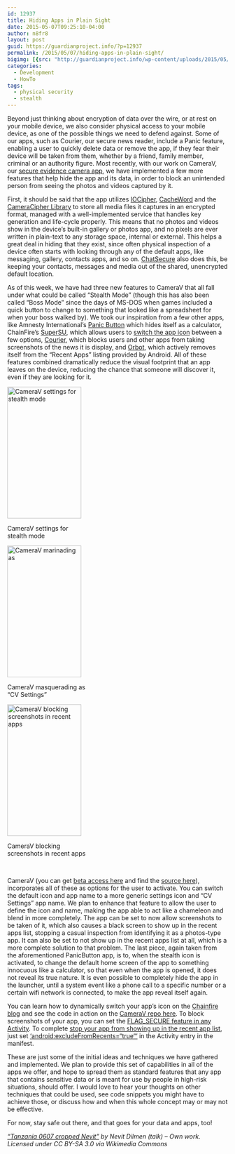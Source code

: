 ```yaml
---
id: 12937
title: Hiding Apps in Plain Sight
date: 2015-05-07T09:25:10-04:00
author: n8fr8
layout: post
guid: https://guardianproject.info/?p=12937
permalink: /2015/05/07/hiding-apps-in-plain-sight/
bigimg: [{src: "http://guardianproject.info/wp-content/uploads/2015/05/Tanzania_0607_cropped_Nevit.jpg",}]
categories:
  - Development
  - HowTo
tags:
  - physical security
  - stealth
---
```

Beyond just thinking about encryption of data over the wire, or at rest on your mobile device, we also consider physical access to your mobile device, as one of the possible things we need to defend against. Some of our apps, such as Courier, our secure news reader, include a Panic feature, enabling a user to quickly delete data or remove the app, if they fear their device will be taken from them, whether by a friend, family member, criminal or an authority figure. Most recently, with our work on CameraV, our [secure evidence camera app](https://guardianproject.github.io/informacam-guide/en/InformacamGuide.html), we have implemented a few more features that help hide the app and its data, in order to block an unintended person from seeing the photos and videos captured by it.

First, it should be said that the app utilizes [IOCipher](https://guardianproject.info/code/iocipher), [CacheWord](https://github.com/guardianproject/cacheword) and the [CameraCipher Library](https://github.com/n8fr8/CameraCipher) to store all media files it captures in an encrypted format, managed with a well-implemented service that handles key generation and life-cycle properly. This means that no photos and videos show in the device’s built-in gallery or photos app, and no pixels are ever written in plain-text to any storage space, internal or external. This helps a great deal in hiding that they exist, since often physical inspection of a device often starts with looking through any of the default apps, like messaging, gallery, contacts apps, and so on. [ChatSecure](https://guardianproject.info/apps/chatsecure/) also does this, be keeping your contacts, messages and media out of the shared, unencrypted default location.

As of this week, we have had three new features to CameraV that all fall under what could be called “Stealth Mode” (though this has also been called “Boss Mode” since the days of MS-DOS when games included a quick button to change to something that looked like a spreadsheet for when your boss walked by). We took our inspiration from a few other apps, like Amnesty International’s [Panic Button](https://panicbutton.io/) which hides itself as a calculator, ChainFire’s [SuperSU](https://play.google.com/store/apps/details?id=eu.chainfire.supersu&hl=en), which allows users to [switch the app icon](http://www.chainfire.eu/articles/133/_TUT_Supporting_multiple_icons_in_your_app/) between a few options, [Courier](https://guardianproject.info/apps/courier/), which blocks users and other apps from taking screenshots of the news it is display, and [Orbot](https://guardianproject.info/apps/orbot), which actively removes itself from the “Recent Apps” listing provided by Android. All of these features combined dramatically reduce the visual footprint that an app leaves on the device, reducing the chance that someone will discover it, even if they are looking for it.

<div id="attachment_12938" style="width: 179px" class="wp-caption alignleft">
  <a href="https://guardianproject.info/wp-content/uploads/2015/05/Screenshot_2015-05-06-14-24-36.png"><img aria-describedby="caption-attachment-12938" class="wp-image-12938 size-medium" src="https://guardianproject.info/wp-content/uploads/2015/05/Screenshot_2015-05-06-14-24-36-169x300.png" alt="CameraV settings for stealth mode" width="169" height="300" srcset="https://guardianproject.info/wp-content/uploads/2015/05/Screenshot_2015-05-06-14-24-36-169x300.png 169w, https://guardianproject.info/wp-content/uploads/2015/05/Screenshot_2015-05-06-14-24-36-576x1024.png 576w, https://guardianproject.info/wp-content/uploads/2015/05/Screenshot_2015-05-06-14-24-36.png 720w" sizes="(max-width: 169px) 100vw, 169px" /></a>
  
  <p id="caption-attachment-12938" class="wp-caption-text">
    CameraV settings for stealth mode
  </p>
</div>

<div id="attachment_12939" style="width: 179px" class="wp-caption alignleft">
  <a href="https://guardianproject.info/wp-content/uploads/2015/05/Screenshot_2015-05-06-14-25-44.png"><img aria-describedby="caption-attachment-12939" class="wp-image-12939 size-medium" src="https://guardianproject.info/wp-content/uploads/2015/05/Screenshot_2015-05-06-14-25-44-169x300.png" alt="CameraV marinading as "CV Settings"" width="169" height="300" srcset="https://guardianproject.info/wp-content/uploads/2015/05/Screenshot_2015-05-06-14-25-44-169x300.png 169w, https://guardianproject.info/wp-content/uploads/2015/05/Screenshot_2015-05-06-14-25-44-576x1024.png 576w, https://guardianproject.info/wp-content/uploads/2015/05/Screenshot_2015-05-06-14-25-44.png 720w" sizes="(max-width: 169px) 100vw, 169px" /></a>
  
  <p id="caption-attachment-12939" class="wp-caption-text">
    CameraV masquerading as “CV Settings”
  </p>
</div>

<div id="attachment_12940" style="width: 179px" class="wp-caption alignleft">
  <a href="https://guardianproject.info/wp-content/uploads/2015/05/Screenshot_2015-05-06-11-02-46.png"><img aria-describedby="caption-attachment-12940" class="wp-image-12940 size-medium" src="https://guardianproject.info/wp-content/uploads/2015/05/Screenshot_2015-05-06-11-02-46-169x300.png" alt="CameraV blocking screenshots in recent apps" width="169" height="300" srcset="https://guardianproject.info/wp-content/uploads/2015/05/Screenshot_2015-05-06-11-02-46-169x300.png 169w, https://guardianproject.info/wp-content/uploads/2015/05/Screenshot_2015-05-06-11-02-46-576x1024.png 576w, https://guardianproject.info/wp-content/uploads/2015/05/Screenshot_2015-05-06-11-02-46.png 720w" sizes="(max-width: 169px) 100vw, 169px" /></a>
  
  <p id="caption-attachment-12940" class="wp-caption-text">
    CameraV blocking screenshots in recent apps
  </p>
</div>

<br style="clear:both;" /> 

CameraV (you can get [beta access here](https://rink.hockeyapp.net/apps/dafbc649fcf585d7867866d5375b6495) and find the [source here](https://github.com/guardianproject/InformaApp)), incorporates all of these as options for the user to activate. You can switch the default icon and app name to a more generic settings icon and “CV Settings” app name. We plan to enhance that feature to allow the user to define the icon and name, making the app able to act like a chameleon and blend in more completely. The app can be set to now allow screenshots to be taken of it, which also causes a black screen to show up in the recent apps list, stopping a casual inspection from identifying it as a photos-type app. It can also be set to not show up in the recent apps list at all, which is a more complete solution to that problem. The last piece, again taken from the aforementioned PanicButton app, is to, when the stealth icon is activated, to change the default home screen of the app to something innocuous like a calculator, so that even when the app is opened, it does not reveal its true nature. It is even possible to completely hide the app in the launcher, until a system event like a phone call to a specific number or a certain wifi network is connected, to make the app reveal itself again.

You can learn how to dynamically switch your app’s icon on the [Chainfire blog](http://www.chainfire.eu/articles/133/_TUT_Supporting_multiple_icons_in_your_app/) and see the code in action on the [CameraV repo here](https://github.com/guardianproject/InformaApp/commit/98d8c545c1901d03d9d238204bb45d502a623e59#diff-7ab4bf3d594a968a90e0250af33fcb9bR399). To block screenshots of your app, you can set the [FLAG_SECURE feature in any Activity](https://github.com/guardianproject/InformaApp/commit/4c153ebd8d0a6e99660a9391e99c7dd6658a0efc#diff-f9e0f2937f7b2e3f755c53e7ec2e3909R64). To complete [stop your app from showing up in the recent app list](https://github.com/guardianproject/InformaApp/blob/master/app/AndroidManifest.xml#L87), just set [‘<span class="pl-e">android</span><span class="pl-e">:</span><span class="pl-e">excludeFromRecents</span>=](https://github.com/guardianproject/InformaApp/blob/master/app/AndroidManifest.xml#L87)<span class="pl-s"><a href="https://github.com/guardianproject/InformaApp/blob/master/app/AndroidManifest.xml#L87"><span class="pl-pds">“</span>true</a><span class="pl-pds"><a href="https://github.com/guardianproject/InformaApp/blob/master/app/AndroidManifest.xml#L87">“‘</a> in the Activity entry in the manifest. </span></span>

These are just some of the initial ideas and techniques we have gathered and implemented. We plan to provide this set of capabilities in all of the apps we offer, and hope to spread them as standard features that any app that contains sensitive data or is meant for use by people in high-risk situations, should offer. I would love to hear your thoughts on other techniques that could be used, see code snippets you might have to achieve those, or discuss how and when this whole concept may or may not be effective.

For now, stay safe out there, and that goes for your data and apps, too!

_[“Tanzania 0607 cropped Nevit”](https://commons.wikimedia.org/wiki/File:Tanzania_0607_cropped_Nevit.jpg#/media/File:Tanzania_0607_cropped_Nevit.jpg) by Nevit Dilmen (talk) – Own work. Licensed under CC BY-SA 3.0 via Wikimedia Commons_

 